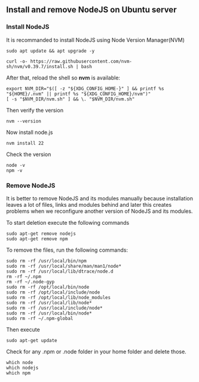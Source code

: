 
## Install and remove NodeJS on Ubuntu server

### **Install NodeJS**

It is recommanded to install NodeJS using Node Version Manager(NVM)

``` console
sudo apt update && apt upgrade -y
```

``` console
curl -o- https://raw.githubusercontent.com/nvm-sh/nvm/v0.39.7/install.sh | bash
```

After that, reload the shell so **nvm** is available:

``` console
export NVM_DIR="$([ -z "${XDG_CONFIG_HOME-}" ] && printf %s "${HOME}/.nvm" || printf %s "${XDG_CONFIG_HOME}/nvm")"
[ -s "$NVM_DIR/nvm.sh" ] && \. "$NVM_DIR/nvm.sh"
```
Then verify the version
``` console
nvm --version
```

Now install node.js
``` console
nvm install 22
```

Check the version
``` console
node -v
npm -v
```


### **Remove NodeJS**

It is better to remove NodeJS and its modules manually because installation leaves a lot of files, links and modules behind and later this creates problems when we reconfigure another version of NodeJS and its modules.

To start deletion execute the following commands
``` console
sudo apt-get remove nodejs
sudo apt-get remove npm
```

To remove the files, run the following commands:

``` console
sudo rm -rf /usr/local/bin/npm 
sudo rm -rf /usr/local/share/man/man1/node* 
sudo rm -rf /usr/local/lib/dtrace/node.d
rm -rf ~/.npm
rm -rf ~/.node-gyp
sudo rm -rf /opt/local/bin/node
sudo rm -rf /opt/local/include/node
sudo rm -rf /opt/local/lib/node_modules
sudo rm -rf /usr/local/lib/node*
sudo rm -rf /usr/local/include/node*
sudo rm -rf /usr/local/bin/node*
sudo rm -rf ~/.npm-global
```

Then execute
``` console
sudo apt-get update
```

Check for any .npm or .node folder in your home folder and delete those.

``` console
which node
which nodejs
which npm
```
